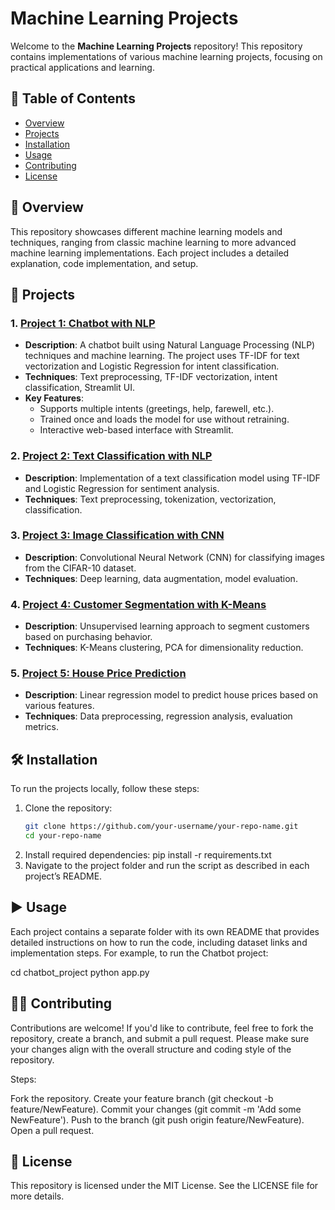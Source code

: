 # Machine Learning Projects

Welcome to the **Machine Learning Projects** repository! This repository contains implementations of various machine learning projects, focusing on practical applications and learning.

## 📑 Table of Contents
- [Overview](#overview)
- [Projects](#projects)
- [Installation](#installation)
- [Usage](#usage)
- [Contributing](#contributing)
- [License](#license)

## 📝 Overview

This repository showcases different machine learning models and techniques, ranging from classic machine learning to more advanced machine learning implementations. Each project includes a detailed explanation, code implementation, and setup.

## 📂 Projects

### 1. **[Project 1: Chatbot with NLP](link-to-chatbot-folder)**
   - **Description**: A chatbot built using Natural Language Processing (NLP) techniques and machine learning. The project uses TF-IDF for text vectorization and Logistic Regression for intent classification.
   - **Techniques**: Text preprocessing, TF-IDF vectorization, intent classification, Streamlit UI.
   - **Key Features**:
     - Supports multiple intents (greetings, help, farewell, etc.).
     - Trained once and loads the model for use without retraining.
     - Interactive web-based interface with Streamlit.
   
### 2. **[Project 2: Text Classification with NLP](link-to-project-folder)**
   - **Description**: Implementation of a text classification model using TF-IDF and Logistic Regression for sentiment analysis.
   - **Techniques**: Text preprocessing, tokenization, vectorization, classification.
   
### 3. **[Project 3: Image Classification with CNN](link-to-project-folder)**
   - **Description**: Convolutional Neural Network (CNN) for classifying images from the CIFAR-10 dataset.
   - **Techniques**: Deep learning, data augmentation, model evaluation.
   
### 4. **[Project 4: Customer Segmentation with K-Means](link-to-project-folder)**
   - **Description**: Unsupervised learning approach to segment customers based on purchasing behavior.
   - **Techniques**: K-Means clustering, PCA for dimensionality reduction.

### 5. **[Project 5: House Price Prediction](link-to-project-folder)**
   - **Description**: Linear regression model to predict house prices based on various features.
   - **Techniques**: Data preprocessing, regression analysis, evaluation metrics.

## 🛠 Installation

To run the projects locally, follow these steps:

1. Clone the repository:
   ```bash
   git clone https://github.com/your-username/your-repo-name.git
   cd your-repo-name
2. Install required dependencies:
   pip install -r requirements.txt
3. Navigate to the project folder and run the script as described in each project’s README.

## ▶️ Usage

Each project contains a separate folder with its own README that provides detailed instructions on how to run the code, including dataset links and implementation steps. For example, to run the Chatbot project:

cd chatbot_project
python app.py

## 🧑‍💻 Contributing
Contributions are welcome! If you'd like to contribute, feel free to fork the repository, create a branch, and submit a pull request. Please make sure your changes align with the overall structure and coding style of the repository.

Steps:

Fork the repository.
Create your feature branch (git checkout -b feature/NewFeature).
Commit your changes (git commit -m 'Add some NewFeature').
Push to the branch (git push origin feature/NewFeature).
Open a pull request.

## 📜 License
This repository is licensed under the MIT License. See the LICENSE file for more details.


